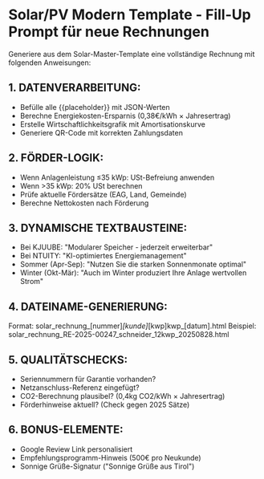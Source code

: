 # Solar/PV Modern Template - Fill-Up Prompt für neue Rechnungen

Generiere aus dem Solar-Master-Template eine vollständige Rechnung mit folgenden Anweisungen:

## 1. DATENVERARBEITUNG:
- Befülle alle {{placeholder}} mit JSON-Werten
- Berechne Energiekosten-Ersparnis (0,38€/kWh × Jahresertrag)
- Erstelle Wirtschaftlichkeitsgrafik mit Amortisationskurve
- Generiere QR-Code mit korrekten Zahlungsdaten

## 2. FÖRDER-LOGIK:
- Wenn Anlagenleistung ≤35 kWp: USt-Befreiung anwenden
- Wenn >35 kWp: 20% USt berechnen
- Prüfe aktuelle Fördersätze (EAG, Land, Gemeinde)
- Berechne Nettokosten nach Förderung

## 3. DYNAMISCHE TEXTBAUSTEINE:
- Bei KJUUBE: "Modularer Speicher - jederzeit erweiterbar"
- Bei NTUITY: "KI-optimiertes Energiemanagement"
- Sommer (Apr-Sep): "Nutzen Sie die starken Sonnenmonate optimal"
- Winter (Okt-Mär): "Auch im Winter produziert Ihre Anlage wertvollen Strom"

## 4. DATEINAME-GENERIERUNG:
Format: solar_rechnung_[nummer]_[kunde]_[kwp]kwp_[datum].html
Beispiel: solar_rechnung_RE-2025-00247_schneider_12kwp_20250828.html

## 5. QUALITÄTSCHECKS:
- Seriennummern für Garantie vorhanden?
- Netzanschluss-Referenz eingefügt?
- CO2-Berechnung plausibel? (0,4kg CO2/kWh × Jahresertrag)
- Förderhinweise aktuell? (Check gegen 2025 Sätze)

## 6. BONUS-ELEMENTE:
- Google Review Link personalisiert
- Empfehlungsprogramm-Hinweis (500€ pro Neukunde)
- Sonnige Grüße-Signatur ("Sonnige Grüße aus Tirol")
